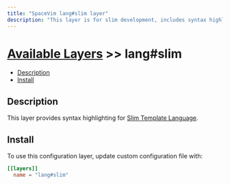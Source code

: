 ```yaml
---
title: "SpaceVim lang#slim layer"
description: "This layer is for slim development, includes syntax highlighting for slim file."
---
```


# [Available Layers](../../) >> lang#slim

<!-- vim-markdown-toc GFM -->

- [Description](#description)
- [Install](#install)

<!-- vim-markdown-toc -->

## Description

This layer provides syntax highlighting for [Slim Template Language](http://slim-lang.com/).

## Install

To use this configuration layer, update custom configuration file with:

```toml
[[layers]]
  name = "lang#slim"
```
